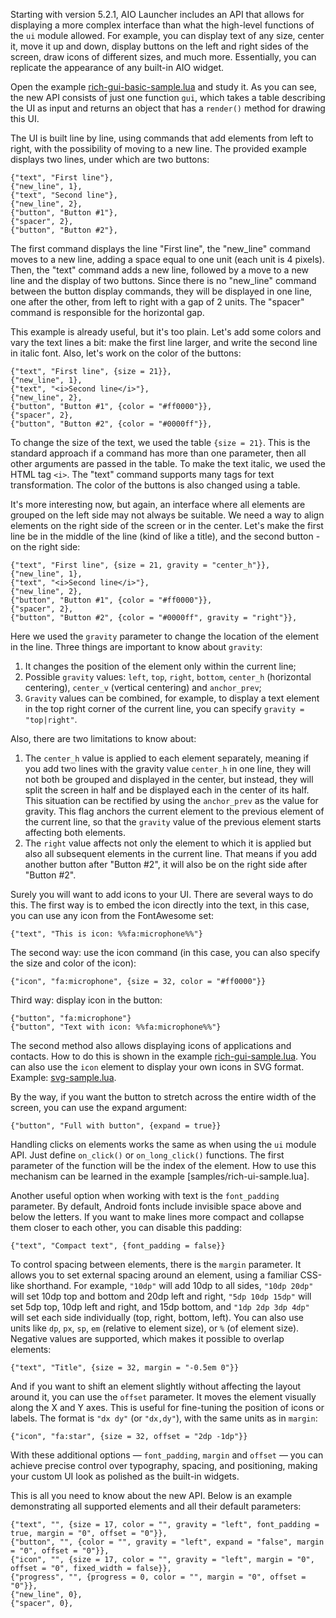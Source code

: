 Starting with version 5.2.1, AIO Launcher includes an API that allows for displaying a more complex interface than what the high-level functions of the `ui` module allowed. For example, you can display text of any size, center it, move it up and down, display buttons on the left and right sides of the screen, draw icons of different sizes, and much more. Essentially, you can replicate the appearance of any built-in AIO widget.

Open the example [rich-gui-basic-sample.lua](samples/rich-gui-basic-sample.lua) and study it. As you can see, the new API consists of just one function `gui`, which takes a table describing the UI as input and returns an object that has a `render()` method for drawing this UI.

The UI is built line by line, using commands that add elements from left to right, with the possibility of moving to a new line. The provided example displays two lines, under which are two buttons:

```
{"text", "First line"},
{"new_line", 1},
{"text", "Second line"},
{"new_line", 2},
{"button", "Button #1"},
{"spacer", 2},
{"button", "Button #2"},
```

The first command displays the line "First line", the "new\_line" command moves to a new line, adding a space equal to one unit (each unit is 4 pixels). Then, the "text" command adds a new line, followed by a move to a new line and the display of two buttons. Since there is no "new\_line" command between the button display commands, they will be displayed in one line, one after the other, from left to right with a gap of 2 units. The "spacer" command is responsible for the horizontal gap.

This example is already useful, but it's too plain. Let's add some colors and vary the text lines a bit: make the first line larger, and write the second line in italic font. Also, let's work on the color of the buttons:

```
{"text", "First line", {size = 21}},
{"new_line", 1},
{"text", "<i>Second line</i>"},
{"new_line", 2},
{"button", "Button #1", {color = "#ff0000"}},
{"spacer", 2},
{"button", "Button #2", {color = "#0000ff"}},
```

To change the size of the text, we used the table `{size = 21}`. This is the standard approach if a command has more than one parameter, then all other arguments are passed in the table. To make the text italic, we used the HTML tag `<i>`. The "text" command supports many tags for text transformation. The color of the buttons is also changed using a table.

It's more interesting now, but again, an interface where all elements are grouped on the left side may not always be suitable. We need a way to align elements on the right side of the screen or in the center. Let's make the first line be in the middle of the line (kind of like a title), and the second button - on the right side:

```
{"text", "First line", {size = 21, gravity = "center_h"}},
{"new_line", 1},
{"text", "<i>Second line</i>"},
{"new_line", 2},
{"button", "Button #1", {color = "#ff0000"}},
{"spacer", 2},
{"button", "Button #2", {color = "#0000ff", gravity = "right"}},
```

Here we used the `gravity` parameter to change the location of the element in the line. Three things are important to know about `gravity`:

1. It changes the position of the element only within the current line;
2. Possible `gravity` values: `left`, `top`, `right`, `bottom`, `center_h` (horizontal centering), `center_v` (vertical centering) and `anchor_prev`;
3. `Gravity` values can be combined, for example, to display a text element in the top right corner of the current line, you can specify `gravity = "top|right"`.

Also, there are two limitations to know about:

1. The `center_h` value is applied to each element separately, meaning if you add two lines with the gravity value `center_h` in one line, they will not both be grouped and displayed in the center, but instead, they will split the screen in half and be displayed each in the center of its half. This situation can be rectified by using the `anchor_prev` as the value for gravity. This flag anchors the current element to the previous element of the current line, so that the `gravity` value of the previous element starts affecting both elements.
2. The `right` value affects not only the element to which it is applied but also all subsequent elements in the current line. That means if you add another button after "Button #2", it will also be on the right side after "Button #2".

Surely you will want to add icons to your UI. There are several ways to do this. The first way is to embed the icon directly into the text, in this case, you can use any icon from the FontAwesome set:

```
{"text", "This is icon: %%fa:microphone%%"}
```

The second way: use the icon command (in this case, you can also specify the size and color of the icon):

```
{"icon", "fa:microphone", {size = 32, color = "#ff0000"}}
```

Third way: display icon in the button:

```
{"button", "fa:microphone"}
{"button", "Text with icon: %%fa:microphone%%"}
```

The second method also allows displaying icons of applications and contacts. How to do this is shown in the example [rich-gui-sample.lua](samples/rich-gui-sample.lua). You can also use the `icon` element to display your own icons in SVG format. Example: [svg-sample.lua](samples/svg-sample.lua).

By the way, if you want the button to stretch across the entire width of the screen, you can use the expand argument:

```
{"button", "Full with button", {expand = true}}
```

Handling clicks on elements works the same as when using the `ui` module API. Just define `on_click()` or `on_long_click()` functions. The first parameter of the function will be the index of the element. How to use this mechanism can be learned in the example \[samples/rich-ui-sample.lua].

Another useful option when working with text is the `font_padding` parameter. By default, Android fonts include invisible space above and below the letters. If you want to make lines more compact and collapse them closer to each other, you can disable this padding:

```
{"text", "Compact text", {font_padding = false}}
```

To control spacing between elements, there is the `margin` parameter. It allows you to set external spacing around an element, using a familiar CSS-like shorthand. For example, `"10dp"` will add 10dp to all sides, `"10dp 20dp"` will set 10dp top and bottom and 20dp left and right, `"5dp 10dp 15dp"` will set 5dp top, 10dp left and right, and 15dp bottom, and `"1dp 2dp 3dp 4dp"` will set each side individually (top, right, bottom, left). You can also use units like `dp`, `px`, `sp`, `em` (relative to element size), or `%` (of element size). Negative values are supported, which makes it possible to overlap elements:

```
{"text", "Title", {size = 32, margin = "-0.5em 0"}}
```

And if you want to shift an element slightly without affecting the layout around it, you can use the `offset` parameter. It moves the element visually along the X and Y axes. This is useful for fine-tuning the position of icons or labels. The format is `"dx dy"` (or `"dx,dy"`), with the same units as in `margin`:

```
{"icon", "fa:star", {size = 32, offset = "2dp -1dp"}}
```

With these additional options — `font_padding`, `margin` and `offset` — you can achieve precise control over typography, spacing, and positioning, making your custom UI look as polished as the built-in widgets.

This is all you need to know about the new API. Below is an example demonstrating all supported elements and all their default parameters:

```
{"text", "", {size = 17, color = "", gravity = "left", font_padding = true, margin = "0", offset = "0"}},
{"button", "", {color = "", gravity = "left", expand = "false", margin = "0", offset = "0"}},
{"icon", "", {size = 17, color = "", gravity = "left", margin = "0", offset = "0", fixed_width = false}},
{"progress", "", {progress = 0, color = "", margin = "0", offset = "0"}},
{"new_line", 0},
{"spacer", 0},
```
